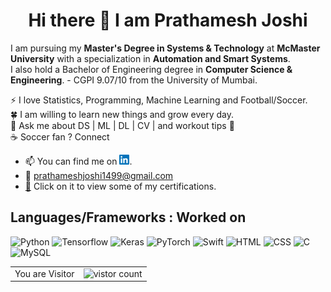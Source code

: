 <h1 align="center"> Hi there 👋 I am Prathamesh Joshi</h1>

<!--
**prathamesh1499/prathamesh1499** is a ✨ _special_ ✨ repository because its `README.md` (this file) appears on your GitHub profile.
<!-- Actual text -->
I am pursuing my **Master's Degree in Systems & Technology** at **McMaster University** with a specialization in **Automation and Smart Systems**. <br>
I also hold a Bachelor of Engineering degree in **Computer Science & Engineering**. - CGPI 9.07/10 from the University of Mumbai. 

:zap: I love Statistics, Programming, Machine Learning and Football/Soccer. <br>
:four_leaf_clover: I am willing to learn new things and grow every day. <br>
:speech_balloon: Ask me about DS | ML | DL | CV | and workout tips :zany_face:<br>
:coffee: Soccer fan ? Connect
- :mailbox: You can find me on [![LinkedIn][1.2]][1]. 
- :e-mail: prathameshjoshi1499@gmail.com
- [📂][2] Click on it to view some of my certifications.

## Languages/Frameworks : Worked on 

![Python](https://img.shields.io/badge/Python-3-informational?style=flat&logo=Python&logoColor=blue&color=#FFFF00)
![Tensorflow](https://img.shields.io/badge/Tensorflow-2-informational?style=flat&logo=Tensorflow&logoColor=orange&color=#FFFF00)
![Keras](https://img.shields.io/badge/Keras-2.3-informational?style=flat&logo=Keras&logoColor=red&color=#FFFF00)
![PyTorch](https://img.shields.io/badge/Pytorch-1.2-informational?style=flat&logo=PyTorch&logoColor=red&color=#FFFF00)
![Swift](https://img.shields.io/badge/Swift-4-informational?style=flat&logo=Swift&logoColor=orange&color=#FFFF00)
![HTML](https://img.shields.io/badge/HTML-5-informational?style=flat&logo=HTML5&logoColor=orange&color=#FFFF00)
![CSS](https://img.shields.io/badge/CSS-3-informational?style=flat&logo=CSS3&logoColor=blue&color=#FFFF00)
![C](https://img.shields.io/badge/C-informational?style=flat&logo=C&logoColor=white&color=#FFFFF0)
![MySQL](https://img.shields.io/badge/MySQL-informational?style=flat&logo=MySQL&logoColor=black&color=#FFFFF0)

<table align="center">
  <tr>
    <td>You are Visitor</td>
    <td><img src="https://profile-counter.glitch.me/prathamesh1499/count.svg" alt="vistor count" height="30" /></td>
  </tr>
</table>

<!-- Icons -->

[1.2]: https://github.com/prathamesh1499/prathamesh1499/blob/master/linkedin16x16.png
<!-- Links to your social media accounts -->

[1]: https://www.linkedin.com/in/prathamesh-joshi-14899august/
[2]: https://drive.google.com/drive/u/0/folders/1iTMB27JZimZ_rn3n_7ntC4sjgrUarYvU
<!--[![Prathamesh's github stats](https://github-readme-stats.vercel.app/api?username=prathamesh1499&show_icons=true&hide=prs)](https://github.com/prathamesh1499/github-readme-stats)-->
